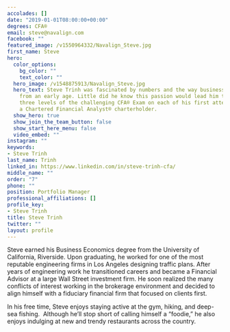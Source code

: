 ```yaml
---
accolades: []
date: "2019-01-01T08:00:00+00:00"
degrees: CFA®
email: steve@navalign.com
facebook: ""
featured_image: /v1550964332/Navalign_Steve.jpg
first_name: Steve
hero:
  color_options:
    bg_color: ""
    text_color: ""
  hero_image: /v1548875913/Navalign_Steve.jpg
  hero_text: Steve Trinh was fascinated by numbers and the way businesses operate
    from an early age. Little did he know this passion would lead him to pass all
    three levels of the challenging CFA® Exam on each of his first attempts, to become
    a Chartered Financial Analyst® charterholder.
  show_hero: true
  show_join_the_team_button: false
  show_start_here_menu: false
  video_embed: ""
instagram: ""
keywords:
- Steve Trinh
last_name: Trinh
linked_in: https://www.linkedin.com/in/steve-trinh-cfa/
middle_name: ""
order: "7"
phone: ""
position: Portfolio Manager
professional_affiliations: []
profile_key:
- Steve Trinh
title: Steve Trinh
twitter: ""
layout: profile
---
```

Steve earned his Business Economics degree from the University of California, Riverside. Upon graduating, he worked for one of the most reputable engineering firms in Los Angeles designing traffic plans. After years of engineering work he transitioned careers and became a Financial Advisor at a large Wall Street investment firm. He soon realized the many conflicts of interest working in the brokerage environment and decided to align himself with a fiduciary financial firm that focused on clients first.

In his free time, Steve enjoys staying active at the gym, hiking, and deep-sea fishing.  Although he’ll stop short of calling himself a “foodie,” he also enjoys indulging at new and trendy restaurants across the country.